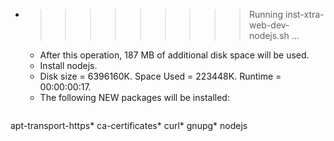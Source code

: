 * >>>>>>>>> Running inst-xtra-web-dev-nodejs.sh ...
  * After this operation, 187 MB of additional disk space will be used.
  * Install nodejs.
  * Disk size = 6396160K. Space Used = 223448K. Runtime = 00:00:00:17.
  * The following NEW packages will be installed:
  ```bash
apt-transport-https* ca-certificates* curl* gnupg* nodejs
  ```
